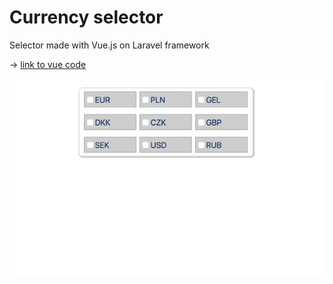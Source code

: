 # Currency selector

Selector made with Vue.js on Laravel framework

-> [link to vue code](https://github.com/mrusins/currency-selector/blob/master/resources/js/views/currencySelector.vue)


![alt text](https://github.com/mrusins/currency-selector/blob/master/public/screenshoots/currencySelector.gif)
